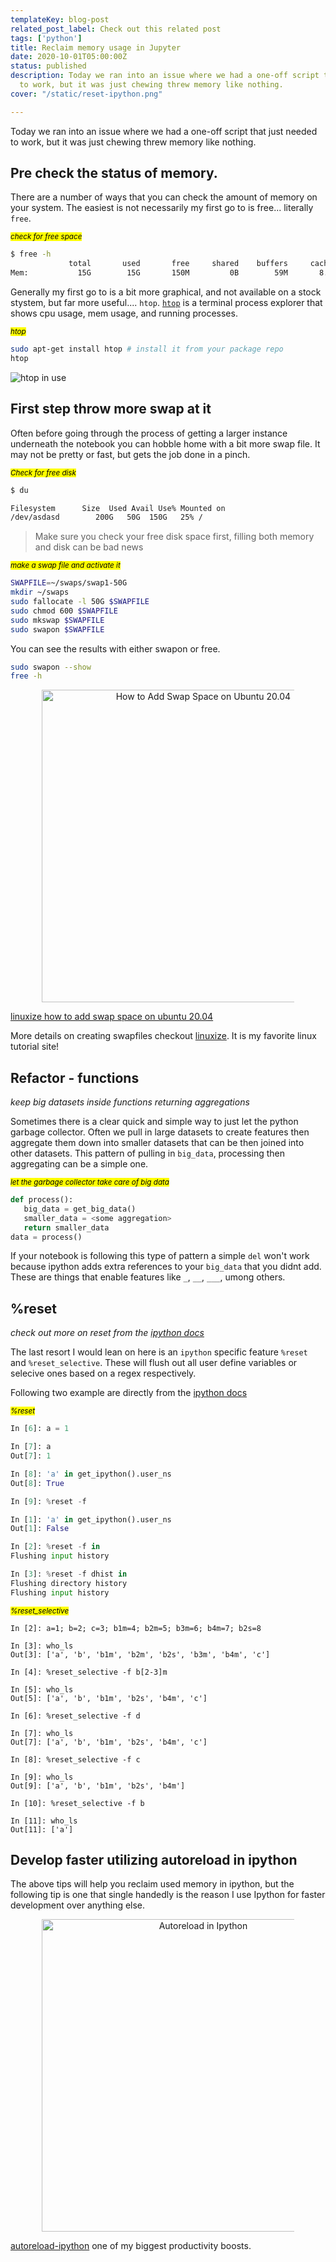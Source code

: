 ```yaml
---
templateKey: blog-post
related_post_label: Check out this related post
tags: ['python']
title: Reclaim memory usage in Jupyter
date: 2020-10-01T05:00:00Z
status: published
description: Today we ran into an issue where we had a one-off script that just needed
  to work, but it was just chewing threw memory like nothing.
cover: "/static/reset-ipython.png"

---
```

Today we ran into an issue where we had a one-off script that just needed to work, but it was just chewing threw memory like nothing.


## Pre check the status of memory.

There are a number of ways that you can check the amount of memory on your system.  The easiest is not necessarily my first go to is free... literally `free`.

_<small><mark>check for free space</mark></small>_

``` bash
$ free -h
             total       used       free     shared    buffers     cached
Mem:           15G        15G       150M         0B        59M       8.7G
```

Generally my first go to is a bit more graphical, and not available on a stock stystem, but far more useful.... `htop`.  [`htop`](https://htop.dev) is a terminal process explorer that shows cpu usage, mem usage, and running processes.

_<small><mark>htop</mark></small>_


``` bash
sudo apt-get install htop # install it from your package repo
htop
```

![htop in use](https://images.waylonwalker.com/htop-2.0.png)

## First step throw more swap at it

Often before going through the process of getting a larger instance underneath the notebook you can hobble home with a bit more swap file.  It may not be pretty or fast, but gets the job done in a pinch.

_<small><mark>Check for free disk</mark></small>_

``` bash
$ du

Filesystem      Size  Used Avail Use% Mounted on
/dev/asdasd        200G   50G  150G   25% /
```

> Make sure you check your free disk space first, filling both memory and disk can be bad news

_<small><mark>make a swap file and activate it</mark></small>_

```bash
SWAPFILE=~/swaps/swap1-50G
mkdir ~/swaps
sudo fallocate -l 50G $SWAPFILE
sudo chmod 600 $SWAPFILE
sudo mkswap $SWAPFILE
sudo swapon $SWAPFILE
```

You can see the results with either swapon or free.

``` bash
sudo swapon --show
free -h
```

<p style='text-align: center'>
<a href='https://linuxize.com/post/how-to-add-swap-space-on-ubuntu-20-04/'>
  <img
    style='width:500px; max-width:80%; margin: auto;'
    src="https://waylonwalker.com/linuxize-how-to-add-swap-space-on-ubuntu-20-04.jpg"
    alt="How to Add Swap Space on Ubuntu 20.04"
  />
  </a>
</p>

[linuxize how to add swap space on ubuntu 20.04](https://linuxize.com/post/how-to-add-swap-space-on-ubuntu-20-04/)

More details on creating swapfiles checkout [linuxize](https://linuxize.com/post/how-to-add-swap-space-on-ubuntu-20-04/).  It is my favorite linux tutorial site!

## Refactor - functions
_keep big datasets inside functions returning aggregations_


Sometimes there is a clear quick and simple way to just let the python garbage collector.  Often we pull in large datasets to create features then aggregate them down into smaller datasets that can be then joined into other datasets.  This pattern of pulling in  `big_data`, processing then aggregating can be a simple one.

_<small><mark>let the garbage collector take care of big data</mark></small>_

``` python
def process():
   big_data = get_big_data()
   smaller_data = <some aggregation>
   return smaller_data
data = process()
```

If your notebook is following this type of pattern a simple `del` won't work because ipython adds extra references to your `big_data` that you didnt add.  These are things that enable features like `_`, `__`, `___`, umong others.

## %reset

_check out more on reset from the [ipython docs](https://ipython.readthedocs.io/en/stable/interactive/magics.html#magic-reset)_

The last resort I would lean on here is an `ipython` specific feature `%reset` and `%reset_selective`.  These will flush out all user define variables or selecive ones based on a regex respectively.


Following two example are directly from the [ipython docs](https://ipython.readthedocs.io/en/stable/interactive/magics.html#magic-reset)

_<small><mark>%reset</mark></small>_

``` python
In [6]: a = 1

In [7]: a
Out[7]: 1

In [8]: 'a' in get_ipython().user_ns
Out[8]: True

In [9]: %reset -f

In [1]: 'a' in get_ipython().user_ns
Out[1]: False

In [2]: %reset -f in
Flushing input history

In [3]: %reset -f dhist in
Flushing directory history
Flushing input history
```

_<small><mark>%reset_selective</mark></small>_

```
In [2]: a=1; b=2; c=3; b1m=4; b2m=5; b3m=6; b4m=7; b2s=8

In [3]: who_ls
Out[3]: ['a', 'b', 'b1m', 'b2m', 'b2s', 'b3m', 'b4m', 'c']

In [4]: %reset_selective -f b[2-3]m

In [5]: who_ls
Out[5]: ['a', 'b', 'b1m', 'b2s', 'b4m', 'c']

In [6]: %reset_selective -f d

In [7]: who_ls
Out[7]: ['a', 'b', 'b1m', 'b2s', 'b4m', 'c']

In [8]: %reset_selective -f c

In [9]: who_ls
Out[9]: ['a', 'b', 'b1m', 'b2s', 'b4m']

In [10]: %reset_selective -f b

In [11]: who_ls
Out[11]: ['a']
```


## Develop faster utilizing autoreload in ipython

The above tips will help you reclaim used memory in ipython, but the following tip is one that single handedly is the reason I use Ipython for faster development over anything else.

<p style='text-align: center'>
<a href='https://waylonwalker.com/autoreload-ipython'>
  <img
    style='width:500px; max-width:80%; margin: auto;'
    src="https://images.waylonwalker.com/autoreload-ipython-rm.png"
    alt="Autoreload in Ipython"
  />
  </a>
</p>

[autoreload-ipython](https://waylonwalker.com/autoreload-ipython) one of my biggest productivity boosts.
